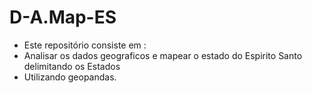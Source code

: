 # D-A.Map-ES


- Este repositório consiste em :
- Analisar os dados geograficos e mapear o estado do Espirito Santo delimitando os Estados
-   Utilizando geopandas.

